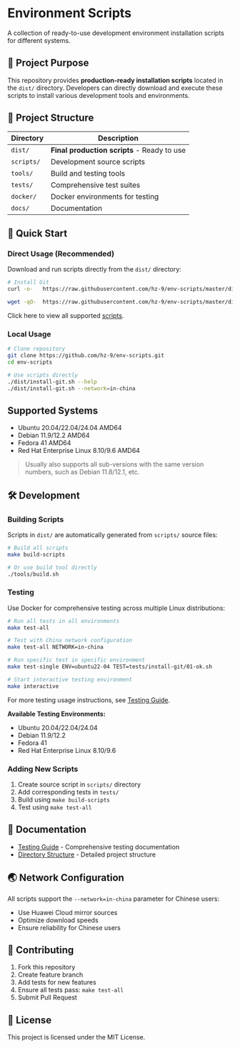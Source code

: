 # Environment Scripts

A collection of ready-to-use development environment installation scripts for different systems.

## 🎯 Project Purpose

This repository provides **production-ready installation scripts** located in the `dist/` directory. Developers can directly download and execute these scripts to install various development tools and environments.

## 📁 Project Structure

| Directory   | Description                                    |
| ----------- | ---------------------------------------------- |
| `dist/`     | **Final production scripts** - Ready to use   |
| `scripts/`  | Development source scripts                     |
| `tools/`    | Build and testing tools                        |
| `tests/`    | Comprehensive test suites                      |
| `docker/`   | Docker environments for testing                |
| `docs/`     | Documentation                                  |

## 🚀 Quick Start

### Direct Usage (Recommended)

Download and run scripts directly from the `dist/` directory:

```bash
# Install Git
curl -o-   https://raw.githubusercontent.com/hz-9/env-scripts/master/dist/install-git.sh | bash

wget -qO-  https://raw.githubusercontent.com/hz-9/env-scripts/master/dist/install-git.sh | bash
```

Click here to view all supported [scripts](./overview/scripts.md).

### Local Usage

```bash
# Clone repository
git clone https://github.com/hz-9/env-scripts.git
cd env-scripts

# Use scripts directly
./dist/install-git.sh --help
./dist/install-git.sh --network=in-china
```

## Supported Systems

- Ubuntu 20.04/22.04/24.04 AMD64
- Debian 11.9/12.2 AMD64
- Fedora 41 AMD64
- Red Hat Enterprise Linux 8.10/9.6 AMD64

> Usually also supports all sub-versions with the same version numbers, such as Debian 11.8/12.1, etc.

## 🛠️ Development

### Building Scripts

Scripts in `dist/` are automatically generated from `scripts/` source files:

```bash
# Build all scripts
make build-scripts

# Or use build tool directly
./tools/build.sh
```

### Testing

Use Docker for comprehensive testing across multiple Linux distributions:

```bash
# Run all tests in all environments
make test-all

# Test with China network configuration
make test-all NETWORK=in-china

# Run specific test in specific environment
make test-single ENV=ubuntu22-04 TEST=tests/install-git/01-ok.sh

# Start interactive testing environment
make interactive
```

For more testing usage instructions, see [Testing Guide](./overview/testing.md).

**Available Testing Environments:**

- Ubuntu 20.04/22.04/24.04
- Debian 11.9/12.2
- Fedora 41
- Red Hat Enterprise Linux 8.10/9.6

### Adding New Scripts

1. Create source script in `scripts/` directory
2. Add corresponding tests in `tests/`
3. Build using `make build-scripts`
4. Test using `make test-all`

## 📖 Documentation

- [Testing Guide](overview/testing.md) - Comprehensive testing documentation
- [Directory Structure](overview/directory-structure.md) - Detailed project structure

## 🌏 Network Configuration

All scripts support the `--network=in-china` parameter for Chinese users:

- Use Huawei Cloud mirror sources
- Optimize download speeds
- Ensure reliability for Chinese users

## 🤝 Contributing

1. Fork this repository
2. Create feature branch
3. Add tests for new features
4. Ensure all tests pass: `make test-all`
5. Submit Pull Request

## 📄 License

This project is licensed under the MIT License.
